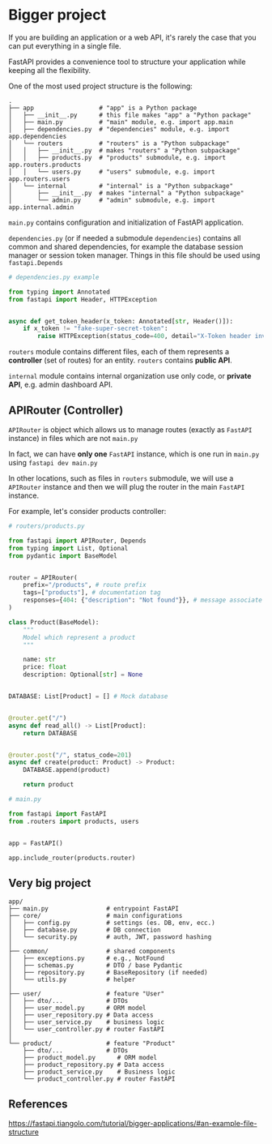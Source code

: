 # Bigger project

If you are building an application or a web API, it's rarely the case that you can put everything in a single file.

FastAPI provides a convenience tool to structure your application while keeping all the flexibility.

One of the most used project structure is the following:

```
.
├── app                  # "app" is a Python package
│   ├── __init__.py      # this file makes "app" a "Python package"
│   ├── main.py          # "main" module, e.g. import app.main
│   ├── dependencies.py  # "dependencies" module, e.g. import app.dependencies
│   └── routers          # "routers" is a "Python subpackage"
│   │   ├── __init__.py  # makes "routers" a "Python subpackage"
│   │   ├── products.py  # "products" submodule, e.g. import app.routers.products
│   │   └── users.py     # "users" submodule, e.g. import app.routers.users
│   └── internal         # "internal" is a "Python subpackage"
│       ├── __init__.py  # makes "internal" a "Python subpackage"
│       └── admin.py     # "admin" submodule, e.g. import app.internal.admin
```

`main.py` contains configuration and initialization of FastAPI application.

`dependencies.py` (or if needed a submodule `dependencies`) contains all common and shared dependencies, for example the database session manager or session token manager.
Things in this file should be used using `fastapi.Depends`

```py
# dependencies.py example

from typing import Annotated
from fastapi import Header, HTTPException


async def get_token_header(x_token: Annotated[str, Header()]):
    if x_token != "fake-super-secret-token":
        raise HTTPException(status_code=400, detail="X-Token header invalid")
```

`routers` module contains different files, each of them represents a **controller** (set of routes) for an entity. `routers` contains **public API**.

`internal` module contains internal organization use only code, or **private API**, e.g. admin dashboard API.


## APIRouter (Controller)

`APIRouter` is object which allows us to manage routes (exactly as `FastAPI` instance) in files which are not `main.py`

In fact, we can have **only one** `FastAPI` instance, which is one run in `main.py` using `fastapi dev main.py`

In other locations, such as files in `routers` submodule, we will use a `APIRouter` instance and then we will plug the router in the main `FastAPI` instance.

For example, let's consider products controller:

```py
# routers/products.py

from fastapi import APIRouter, Depends
from typing import List, Optional
from pydantic import BaseModel


router = APIRouter(
    prefix="/products", # route prefix
    tags=["products"], # documentation tag
    responses={404: {"description": "Not found"}}, # message associate to 404 responses
)

class Product(BaseModel):
    """
    Model which represent a product
    """

    name: str
    price: float
    description: Optional[str] = None


DATABASE: List[Product] = [] # Mock database


@router.get("/")
async def read_all() -> List[Product]:
    return DATABASE


@router.post("/", status_code=201)
async def create(product: Product) -> Product:
    DATABASE.append(product)

    return product
```

```py
# main.py

from fastapi import FastAPI
from .routers import products, users


app = FastAPI()

app.include_router(products.router)
```


## Very big project

```
app/
├── main.py                # entrypoint FastAPI
├── core/                  # main configurations
│   ├── config.py          # settings (es. DB, env, ecc.)
│   ├── database.py        # DB connection
│   └── security.py        # auth, JWT, password hashing
│
├── common/                # shared components
│   ├── exceptions.py      # e.g., NotFound
│   ├── schemas.py         # DTO / base Pydantic
│   ├── repository.py      # BaseRepository (if needed)
│   └── utils.py           # helper
│
├── user/                  # feature "User"
│   ├── dto/...            # DTOs
│   ├── user_model.py      # ORM model
│   ├── user_repository.py # Data access
│   ├── user_service.py    # business logic
│   └── user_controller.py # router FastAPI
│
└── product/               # feature "Product"
    ├── dto/...            # DTOs
    ├── product_model.py      # ORM model
    ├── product_repository.py # Data access
    ├── product_service.py    # Business logic
    └── product_controller.py # router FastAPI
```

## References

https://fastapi.tiangolo.com/tutorial/bigger-applications/#an-example-file-structure





